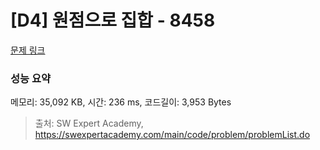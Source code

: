 # [D4] 원점으로 집합 - 8458 

[문제 링크](https://swexpertacademy.com/main/code/problem/problemDetail.do?contestProbId=AWzaq5KKk_ADFAVU) 

### 성능 요약

메모리: 35,092 KB, 시간: 236 ms, 코드길이: 3,953 Bytes



> 출처: SW Expert Academy, https://swexpertacademy.com/main/code/problem/problemList.do